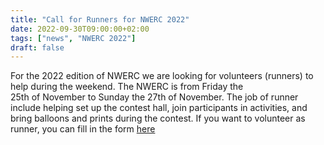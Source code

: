 ```yaml
---
title: "Call for Runners for NWERC 2022"
date: 2022-09-30T09:00:00+02:00
tags: ["news", "NWERC 2022"]
draft: false
---
```

For the 2022 edition of NWERC we are looking for volunteers (runners) to help during the weekend. The NWERC is from Friday the  
25th of November to Sunday the 27th of November. The job of runner include helping set up the contest hall, join participants in
activities, and bring balloons and prints during the contest. If you want to volunteer as runner, you can fill in the form [here](https://wisv.ch/runner)
